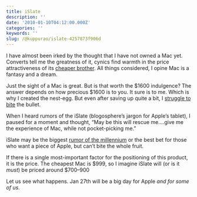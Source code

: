 ```yaml
---
title: iSlate
description: ''
date: '2010-01-10T04:12:00.000Z'
categories: ''
keywords: ''
slug: /@kuppurao/islate-4257873f906d
---
```


I have almost been irked by the thought that I have not owned a Mac yet. Converts tell me the greatness of it, cynics find warmth in the price attractiveness of its [cheaper brother](http://www.microsoft.com/windows/default.aspx?icid=winvan). All things considered, I opine Mac is a fantasy and a dream.

Just the sight of a Mac is great. But is that worth the $1600 indulgence? The answer depends on how precious $1600 is to you. It sure is to me. Which is why I created the nest-egg. But even after saving up quite a bit, I [struggle to bite](http://kuppurao.com/blog/2009/11/the-mac-to-buy-or-not-to-buy/ "the mac. to buy or not to buy.") the bullet.

When I heard rumors of the iSlate (blogosphere’s jargon for Apple’s tablet), I paused for a moment and thought, “May be this will rescue me….give me the experience of Mac, while not pocket-picking me.”

iSlate may be the biggest [rumor of the millennium](http://tech.blorge.com/Structure:%20/2010/01/09/apple-tablet-the-nonexistent-star-of-ces/) or the best bet for those who want a piece of Apple, but can’t bite the whole fruit.

If there is a single most-important factor for the positioning of this product, it is the price. The cheapest Mac is $999, so I imagine iSlate will (or is it _must_) be priced around $700–900

Let us see what happens. Jan 27th will be a big day for Apple _and for some of us._